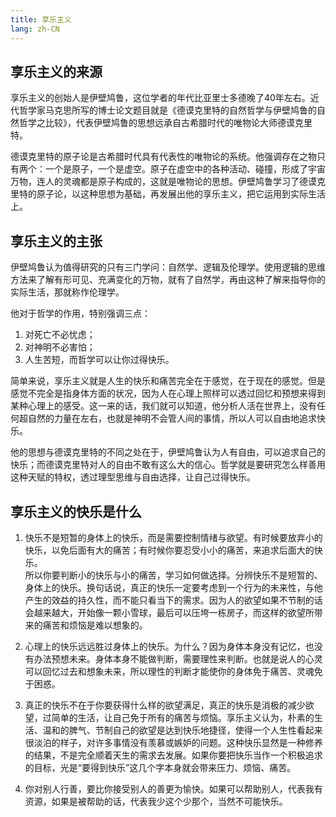 ```yaml
---
title: 享乐主义
lang: zh-CN
---
```


## 享乐主义的来源

享乐主义的创始人是伊壁鸠鲁，这位学者的年代比亚里士多德晚了40年左右。近代哲学家马克思所写的博士论文题目就是《德谟克里特的自然哲学与伊壁鸠鲁的自然哲学之比较》，代表伊壁鸠鲁的思想远承自古希腊时代的唯物论大师德谟克里特。  

德谟克里特的原子论是古希腊时代具有代表性的唯物论的系统。他强调存在之物只有两个：一个是原子，一个是虚空。原子在虚空中的各种活动、碰撞，形成了宇宙万物，连人的灵魂都是原子构成的，这就是唯物论的思想。伊壁鸠鲁学习了德谟克里特的原子论，以这种思想为基础，再发展出他的享乐主义，把它运用到实际生活上。

## 享乐主义的主张

伊壁鸠鲁认为值得研究的只有三门学问：自然学、逻辑及伦理学。使用逻辑的思维方法来了解有形可见、充满变化的万物，就有了自然学，再由这种了解来指导你的实际生活，那就称作伦理学。

他对于哲学的作用，特别强调三点：  
1. 对死亡不必忧虑；
2. 对神明不必害怕；
3. 人生苦短，而哲学可以让你过得快乐。

简单来说，享乐主义就是人生的快乐和痛苦完全在于感觉，在于现在的感觉。但是感觉不完全是指身体方面的状况，因为人在心理上照样可以透过回忆和预想来得到某种心理上的感受。这一来的话，我们就可以知道，他分析人活在世界上，没有任何超自然的力量在左右，也就是神明不会管人间的事情，所以人可以自由地追求快乐。

他的思想与德谟克里特的不同之处在于，伊壁鸠鲁认为人有自由，可以追求自己的快乐；而德谟克里特对人的自由不敢有这么大的信心。哲学就是要研究怎么样善用这种天赋的特权，透过理型思维与自由选择，让自己过得快乐。

## 享乐主义的快乐是什么

1. 快乐不是短暂的身体上的快乐，而是需要控制情绪与欲望。有时候要放弃小的快乐，以免后面有大的痛苦；有时候你要忍受小小的痛苦，来追求后面大的快乐。  
所以你要判断小的快乐与小的痛苦，学习如何做选择。分辨快乐不是短暂的、身体上的快乐。换句话说，真正的快乐一定要考虑到一个行为的未来性，与他产生的效益的持久性，而不能只看当下的需求。因为人的欲望如果不节制的话会越来越大，开始像一颗小雪球，最后可以压垮一栋房子，而这样的欲望所带来的痛苦和烦恼是难以想象的。  

2. 心理上的快乐远远胜过身体上的快乐。为什么？因为身体本身没有记忆，也没有办法预想未来。身体本身不能做判断，需要理性来判断。也就是说人的心灵可以回忆过去和想象未来，所以理性的判断才能使你的身体免于痛苦、灵魂免于困惑。

3. 真正的快乐不在于你要获得什么样的欲望满足，真正的快乐是消极的减少欲望，过简单的生活，让自己免于所有的痛苦与烦恼。享乐主义认为，朴素的生活、温和的脾气、节制自己的欲望是达到快乐地捷径，使得一个人生性看起来很淡泊的样子，对许多事情没有羡慕或嫉妒的问题。这种快乐显然是一种修养的结果，不是完全顺着天生的需求去发展。如果你要把快乐当作一个积极追求的目标，光是“要得到快乐”这几个字本身就会带来压力、烦恼、痛苦。

4. 你对别人行善，要比你接受别人的善更为愉快。如果可以帮助别人，代表我有资源，如果是被帮助的话，代表我少这个少那个，当然不可能快乐。


